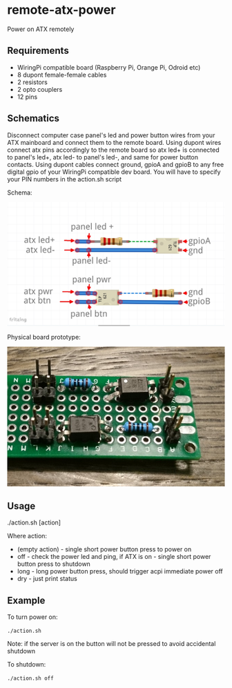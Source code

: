 # remote-atx-power
Power on ATX remotely


## Requirements

* WiringPi compatible board (Raspberry Pi, Orange Pi, Odroid etc)
* 8 dupont female-female cables
* 2 resistors 
* 2 opto couplers
* 12 pins


## Schematics

Disconnect computer case panel's led and power button wires from your ATX mainboard and connect them to the remote board. Using dupont wires connect atx pins accordingly to the remote board so atx led+ is connected to panel's led+, atx led- to panel's led-, and same for power button contacts. Using dupont cables connect ground, gpioA and gpioB to any free digital gpio of your WiringPi compatible dev board. You will have to specify your PIN numbers in the action.sh script

Schema:

![Remote ATX power board](atx-power-schematics.jpg)

Physical board prototype:

![Remote ATX power board](atx-power-board-prototype.jpg?raw=true)

## Usage

./action.sh [action]

Where action:

* (empty action) - single short power button press to power on
* off - check the power led and ping, if ATX is on - single short power button press to shutdown
* long - long power button press, should trigger acpi immediate power off
* dry - just print status

## Example

To turn power on:

`./action.sh`

Note: if the server is on the button will not be pressed to avoid accidental shutdown

To shutdown:

`./action.sh off`

